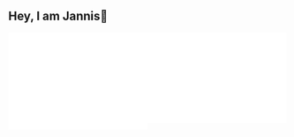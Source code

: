 ## Hey, I am Jannis👋

<div style="display: flex">
  <a href="#"><img style="margin-bottom: 10px;" width="390" alt="GitHub Metrics" src="/github-metrics.svg"></a>
  <a href="#"><img style="margin-bottom: 10px;" width="390" alt="Iso Calendar" src="/metrics.plugin.isocalendar.svg"></a>
</div>

